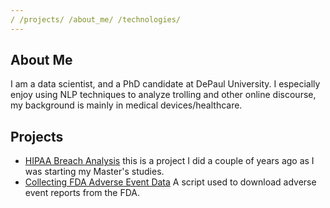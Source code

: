```yaml
---
/ /projects/ /about_me/ /technologies/
---
```


## About Me
I am a data scientist, and a PhD candidate at DePaul University. I especially enjoy using NLP techniques to analyze trolling and other online discourse, my background is mainly in medical devices/healthcare.

## Projects
 - [HIPAA Breach Analysis](https://github.com/pjachim/HIPAA_Breach_Classification/blob/master/HIPAA%20Breach%20Classification.ipynb) this is a project I did a couple of years ago as I was starting my Master's studies.
 - [Collecting FDA Adverse Event Data](https://github.com/pjachim/fda-adverse-event-analysis/Collect%20Adverse%20Event%20Data.ipynb) A script used to download adverse event reports from the FDA.
